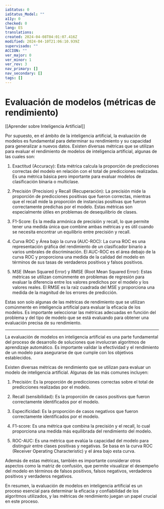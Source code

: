 ```yaml
---
iaStatus: 0
iaStatus_Model: ""
a11y: 0
checked: 0
lang: ES
translations: 
created: 2024-04-08T04:01:07.416Z
modified: 2024-04-10T21:06:10.939Z
supervisado: ""
ACCION: ""
ver_major: 0
ver_minor: 1
ver_rev: 3
nav_primary: []
nav_secondary: []
tags: []
---
```

# Evaluación de modelos (métricas de rendimiento)

[[Aprender sobre Inteligencia Artificial]]


Por supuesto, en el ámbito de la inteligencia artificial, la evaluación de modelos es fundamental para determinar su rendimiento y su capacidad para generalizar a nuevos datos. Existen diversas métricas que se utilizan para evaluar el rendimiento de modelos de inteligencia artificial, algunas de las cuales son:

1. Exactitud (Accuracy): Esta métrica calcula la proporción de predicciones correctas del modelo en relación con el total de predicciones realizadas. Es una métrica básica pero importante para evaluar modelos de clasificación binaria o multiclase.

2. Precisión (Precision) y Recall (Recuperación): La precisión mide la proporción de predicciones positivas que fueron correctas, mientras que el recall mide la proporción de instancias positivas que fueron correctamente predichas por el modelo. Estas métricas son especialmente útiles en problemas de desequilibrio de clases.

3. F1-Score: Es la media armónica de precisión y recall, lo que permite tener una medida única que combine ambas métricas y es útil cuando se necesita encontrar un equilibrio entre precisión y recall.

4. Curva ROC y Área bajo la curva (AUC-ROC): La curva ROC es una representación gráfica del rendimiento de un clasificador binario a varios umbrales de discriminación. El AUC-ROC es el área debajo de la curva ROC y proporciona una medida de la calidad del modelo en términos de sus tasas de verdaderos positivos y falsos positivos.

5. MSE (Mean Squared Error) y RMSE (Root Mean Squared Error): Estas métricas se utilizan comúnmente en problemas de regresión para evaluar la diferencia entre los valores predichos por el modelo y los valores reales. El RMSE es la raíz cuadrada del MSE y proporciona una medida de la magnitud de los errores de predicción.

Estas son solo algunas de las métricas de rendimiento que se utilizan comúnmente en inteligencia artificial para evaluar la eficacia de los modelos. Es importante seleccionar las métricas adecuadas en función del problema y del tipo de modelo que se está evaluando para obtener una evaluación precisa de su rendimiento.


---

La evaluación de modelos en inteligencia artificial es una parte fundamental del proceso de desarrollo de soluciones que involucran algoritmos de aprendizaje automático. Es importante validar la efectividad y el rendimiento de un modelo para asegurarse de que cumple con los objetivos establecidos.

Existen diversas métricas de rendimiento que se utilizan para evaluar un modelo de inteligencia artificial. Algunas de las más comunes incluyen:

1. Precisión: Es la proporción de predicciones correctas sobre el total de predicciones realizadas por el modelo.

2. Recall (sensibilidad): Es la proporción de casos positivos que fueron correctamente identificados por el modelo.

3. Especificidad: Es la proporción de casos negativos que fueron correctamente identificados por el modelo.

4. F1-score: Es una métrica que combina la precisión y el recall, lo cual proporciona una medida más equilibrada del rendimiento del modelo.

5. ROC-AUC: Es una métrica que evalúa la capacidad del modelo para distinguir entre clases positivas y negativas. Se basa en la curva ROC (Receiver Operating Characteristic) y el área bajo esta curva.

Además de estas métricas, también es importante considerar otros aspectos como la matriz de confusión, que permite visualizar el desempeño del modelo en términos de falsos positivos, falsos negativos, verdaderos positivos y verdaderos negativos.

En resumen, la evaluación de modelos en inteligencia artificial es un proceso esencial para determinar la eficacia y confiabilidad de los algoritmos utilizados, y las métricas de rendimiento juegan un papel crucial en este proceso.
